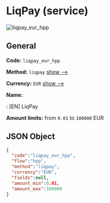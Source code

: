 
# LiqPay (service) 
![liqpay_eur_hpp](https://static.openfintech.io/payment_methods/liqpay_eur_hpp/logo.svg?w=400&c=v0.59.26#w200)  

## General 
 
**Code:** `liqpay_eur_hpp` 
 
**Method:** `liqpay` 
 [show -->](/payment-methods/liqpay/) 
 
**Currency:** `EUR` [show -->](/currencies/EUR/) 
 
**Name:** 
 
:	[EN] LiqPay 
 
**Amount limits:** from `0.01` to `100000` EUR 

## JSON Object 

```json
{
  "code":"liqpay_eur_hpp",
  "flow":"hpp",
  "method":"liqpay",
  "currency":"EUR",
  "fields":null,
  "amount_min":0.01,
  "amount_max":100000
}
```  
